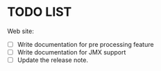 TODO LIST
=========

Web site:
- [ ] Write documentation for pre processing feature
- [ ] Write documentation for JMX support
- [ ] Update the release note.